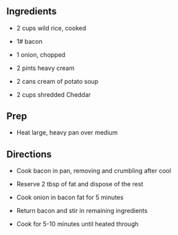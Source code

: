 # 

## Ingredients

- 2 cups wild rice, cooked

- 1# bacon

- 1 onion, chopped

- 2 pints heavy cream

- 2 cans cream of potato soup

- 2 cups shredded Cheddar

## Prep

- Heat large, heavy pan over medium

## Directions

- Cook bacon in pan, removing and crumbling after cool

- Reserve 2 tbsp of fat and dispose of the rest

- Cook onion in bacon fat for 5 minutes

- Return bacon and stir in remaining ingredients

- Cook for 5-10 minutes until heated through
